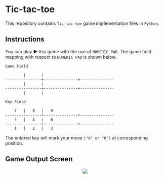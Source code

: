 # Tic-tac-toe

This repository contains `Tic-tac-toe` game implementation files in `Python`.

## Instructions

You can play ▶ this game with the use of `NUMERIC PAD`. The game field mapping with respect to `NUMERIC PAD` is shown below.

```
Game Field

		|		|
----------------+---------------+---------------
		|		|
----------------+---------------+---------------
		|		|

Key Field

 	7	|	8	|	9
----------------+---------------+---------------
	4	|	5	|	6
----------------+---------------+---------------
	1	|	2	|	3
```

The entered key will mark your move `("X" or "O")` at corresponding position.

## Game Output Screen

<p align="center">
  <a href="#">
    <img src="https://user-images.githubusercontent.com/93377842/142961898-87b23e29-5e26-432e-8175-f1aca6754975.png" />
  </a>
</p>
